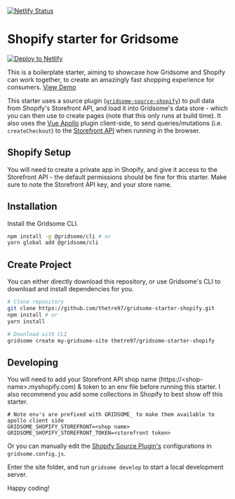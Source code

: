 [![Netlify Status](https://api.netlify.com/api/v1/badges/f49331f9-7aa8-41d9-8e57-913af6b1638c/deploy-status)](https://app.netlify.com/sites/gridsome-shopify-starter/deploys)

# Shopify starter for Gridsome

[![Deploy to Netlify](https://www.netlify.com/img/deploy/button.svg)](https://app.netlify.com/start/deploy?repository=https://github.com/jsappme/gridsome-starter-shopify)

This is a boilerplate starter, aiming to showcase how Gridsome and Shopify can work together, to create an amazingly fast shopping experience for consumers. [View Demo](https://gridsome-shopify-starter.netlify.com)

This starter uses a source plugin ([`gridsome-source-shopify`](https://gridsome.org/plugins/gridsome-source-shopify)) to pull data from Shopify's Storefront API, and load it into Gridsome's data store - which you can then use to create pages (note that this only runs at build time).
It also uses the [Vue Apollo](https://apollo.vuejs.org) plugin client-side, to send queries/mutations (i.e. `createCheckout`) to the [Storefront API](https://help.shopify.com/en/api/storefront-api) when running in the browser.

## Shopify Setup

You will need to create a private app in Shopify, and give it access to the Storefront API - the default permissions should be fine for this starter.
Make sure to note the Storefront API key, and your store name.

## Installation

Install the Gridsome CLI.

```bash
npm install -g @gridsome/cli # or
yarn global add @gridsome/cli
```

## Create Project

You can either directly download this repository, or use Gridsome's CLI to download and install dependencies for you.

```bash
# Clone repository
git clone https://github.com/thetre97/gridsome-starter-shopify.git
npm install # or
yarn install

# Download with CLI
gridsome create my-gridsome-site thetre97/gridsome-starter-shopify
```

## Developing

You will need to add your Storefront API shop name (https://\<shop-name\>.myshopify.com) & token to an env file before running this starter.
I also recommend you add some collections in Shopify to best show off this starter.

```
# Note env's are prefixed with GRIDSOME_ to make them available to apollo client side
GRIDSOME_SHOPIFY_STOREFRONT=<shop name>
GRIDSOME_SHOPIFY_STOREFRONT_TOKEN=<storefront token>
```

Or you can manually edit the [Shopify Source Plugin's](https://gridsome.org/plugins/gridsome-source-shopify) configurations in `gridsome.config.js`.

Enter the site folder, and run `gridsome develop` to start a local development server.

Happy coding!
